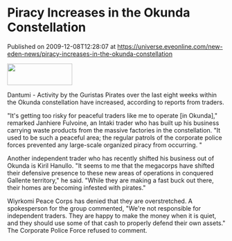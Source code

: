# Piracy Increases in the Okunda Constellation
Published on 2009-12-08T12:28:07 at https://universe.eveonline.com/new-eden-news/piracy-increases-in-the-okunda-constellation

<img src='http://www.eve-mercury.net/images/mercurybanner.png' width='150' height='50' />

Dantumi - Activity by the Guristas Pirates over the last eight weeks within the Okunda constellation have increased, according to reports from traders.

"It's getting too risky for peaceful traders like me to operate [in Okunda]," remarked Janhiere Fulvoine, an Intaki trader who has built up his business carrying waste products from the massive factories in the constellation. "It used to be such a peaceful area; the regular patrols of the corporate police forces prevented any large-scale organized piracy from occurring.  "

Another independent trader who has recently shifted his business out of Okunda is Kiril Hanullo. "It seems to me that the megacorps have shifted their defensive presence to these new areas of operations in conquered Gallente territory," he said.  "While they are making a fast buck out there, their homes are becoming infested with pirates."

Wiyrkomi Peace Corps has denied that they are overstretched. A spokesperson for the group commented, "We're not responsible for independent traders. They are happy to make the money when it is quiet, and they should use some of that cash to properly defend their own assets."  The Corporate Police Force refused to comment.
